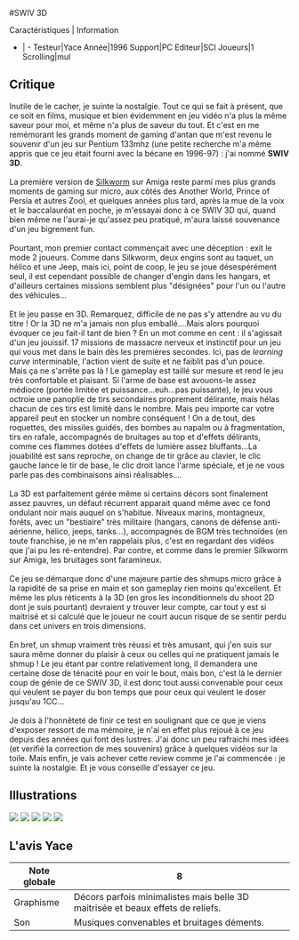 #SWIV 3D

Caractéristiques | Information
- | -
Testeur|Yace
Année|1996
Support|PC
Editeur|SCI
Joueurs|1
Scrolling|mul

## Critique
Inutile de le cacher, je suinte la nostalgie. Tout ce qui se fait à présent, que ce soit en films, musique et bien évidemment en jeu vidéo n'a plus la même saveur pour moi, et même n'a plus de saveur du tout. Et c'est en me remémorant les grands moment de gaming d'antan que m'est revenu le souvenir d'un jeu sur Pentium 133mhz (une petite recherche m'a même appris que ce jeu était fourni avec la bécane en 1996-97) : j'ai nommé <b>SWIV 3D</b>.<br/><br/>La première version de <a href="index.php?page=fiche&id=778">Silkworm</a> sur Amiga reste parmi mes plus grands moments de gaming sur micro, aux côtés des Another World, Prince of Persia et autres Zool, et quelques années plus tard, après la mue de la voix et le baccalauréat en poche, je m'essayai donc à ce SWIV 3D qui, quand bien même ne l'aurai-je qu'assez peu pratiqué, m'aura laissé souvenance d'un jeu bigrement fun.<br/><br/>Pourtant, mon premier contact commençait avec une déception : exit le mode 2 joueurs. Comme dans Silkworm, deux engins sont au taquet, un hélico et une Jeep, mais ici, point de coop, le jeu se joue désespérément seul, il est cependant possible de changer d'engin dans les hangars, et d'ailleurs certaines missions semblent plus "désignées" pour l'un ou l'autre des véhicules...<br/><br/>Et le jeu passe en 3D. Remarquez, difficile de ne pas s'y attendre au vu du titre ! Or la 3D ne m'a jamais non plus emballé....Mais alors pourquoi évoquer ce jeu fait-il tant de bien ? En un mot comme en cent : il s'agissait d'un jeu jouissif. 17 missions de massacre nerveux et instinctif pour un jeu qui vous met dans le bain dès les premières secondes. Ici, pas de <i>learning curve</i> interminable, l'action vient de suite et ne faiblit pas d'un pouce. <br/>Mais ça ne s'arrête pas là ! Le gameplay est taillé sur mesure et rend le jeu très confortable et plaisant. Si l'arme de base est avouons-le assez médiocre (portée limitée et puissance...euh...pas puissante), le jeu vous octroie une panoplie de tirs secondaires proprement délirante, mais hélas chacun de ces tirs est limité dans le nombre. Mais peu importe car votre appareil peut en stocker un nombre conséquent ! On a de tout, des roquettes, des missiles guidés, des bombes au napalm ou à fragmentation, tirs en rafale, accompagnés de bruitages au top et d'effets délirants, comme ces flammes dotées d'effets de lumière assez bluffants...La jouabilité est sans reproche, on change de tir grâce au clavier, le clic gauche lance le tir de base, le clic droit lance l'arme spéciale, et je ne vous parle pas des combinaisons ainsi réalisables....<br/><br/>La 3D est parfaitement gérée même si certains décors sont finalement assez pauvres, un défaut récurrent apparait quand même avec ce fond ondulant noir mais auquel on s'habitue. Niveaux marins, montagneux, forêts, avec un "bestiaire" très militaire (hangars, canons de défense anti-aérienne, hélico, jeeps, tanks...), accompagnés de BGM très technoides (en toute franchise, je ne m'en rappelais plus, c'est en regardant des vidéos que j'ai pu les ré-entendre). Par contre, et comme dans le premier Silkworm sur Amiga, les bruitages sont faramineux.<br/><br/>Ce jeu se démarque donc d'une majeure partie des shmups micro grâce à la rapidité de sa prise en main et son gameplay rien moins qu'excellent. Et même les plus réticents à la 3D (en gros les inconditionnels du shoot 2D dont je suis pourtant) devraient y trouver leur compte, car tout y est si maitrisé et si calculé que le joueur ne court aucun risque de se sentir perdu dans cet univers en trois dimensions.<br/><br/>En bref, un shmup vraiment très réussi et très amusant, qui j'en suis sur saura même donner du plaisir à ceux ou celles qui ne pratiquent jamais le  shmup ! Le jeu étant par contre relativement long, il demandera une certaine dose de ténacité pour en voir le bout, mais bon, c'est là le dernier coup de génie de ce SWIV 3D, il est donc tout aussi convenable pour ceux qui veulent se payer du bon temps que pour ceux qui veulent le doser jusqu'au 1CC...<br/><br/>Je dois à l'honnêteté de finir ce test en soulignant que ce que je viens d'exposer ressort de ma mémoire, je n'ai  en effet plus rejoué à ce jeu depuis  des années qui font des lustres. J'ai donc un peu rafraichi mes idées (et verifié la correction de mes souvenirs) grâce à quelques vidéos sur la toile. Mais enfin, je vais achever cette review comme je l'ai commencée : je suinte la nostalgie. Et je vous conseille d'essayer ce jeu.<br/>

## Illustrations
![](http://www.shmup.com/images/thumbs/img_fiche_1_1347.png)
![](http://www.shmup.com/images/thumbs/img_fiche_2_1347.png)
![](http://www.shmup.com/images/thumbs/img_fiche_3_1347.png)
![](http://www.shmup.com/images/thumbs/img_fiche_4_1347.png)
![](http://www.shmup.com/images/thumbs/img_fiche_5_1347.png)

## L'avis Yace
Note globale|8
-|-
Graphisme|Décors parfois minimalistes mais belle 3D maitrisée et beaux effets de reliefs.
Son|Musiques convenables et bruitages déments.
